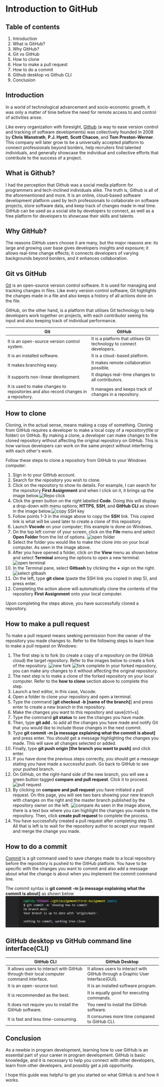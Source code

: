 # Introduction to GitHub

## Table of contents
1. Introduction
2. What is GitHub?
3. Why GitHub?
4. Git vs GitHub
5. How to clone
6. How to make a pull request
7. How to do a commit
8. Github desktop vs Github CLI
9. Conclusion
    

## Introduction 

In a world of technological advancement and socio-economic growth, it was only a matter of time before the need for remote access to and control of activities arose.

Like every organization with foresight,  [Github](https://anvilproject.org/guides/content/creating-links) (a way to ease version control and tracking of software developments) was collectively founded in 2008 by **Chris Wanstrath**, **P.J. Hyett**, **Scott Chacon**, and **Tom Preston-Werner**. This company will later grow to be a universally accepted platform to connect professionals beyond borders, help recruiters find talented individuals, and generally showcase the individual and collective efforts that contribute to the success of a project. 

## What is Github?
I had the perception that Github was a social media platform for programmers and tech-inclined individuals alike. The truth is, Github is all of the aforementioned and more. It is an online, cloud-based software development platform used by tech professionals to collaborate on software projects, store software data, and keep track of changes made in real time. GitHub can be used as a social site by developers to connect, as well as a free platform for developers to showcase their skills and talents.

## Why GitHub?
The reasons GitHub users choose it are many, but the major reasons are: its large and growing user base gives developers insights and exposure; it allows real-time change effects; it connects developers of varying backgrounds beyond borders, and it enhances collaboration.

## Git vs GitHub

[Git](https://blog.hubspot.com/website/what-is-github-used-for) is an open-source version control software. It is used for managing and tracking changes in files. Like every version control software, Git highlights the changes made in a file and also keeps a history of all actions done on the file. 

GitHub, on the other hand, is a platform that utilises Git technology to help developers work together on projects, with each contributor seeing his input and also keeping track of individual performance. 

|Git|GitHub
|---|-----|
|It is an open-source version control system.|It is a platform that utilises Git technology to connect developers.|
|It is an installed software.|It is a cloud-based platform.|
|It makes branching easy.|It makes remote collaboration possible.|
|It supports non-linear development.|It displays real-time changes to all contributors.|
|It is used to make changes to repositories and also record changes in a repository.|It manages and keeps track of changes in a repository.|
## How to clone
Cloning, in the actual sense, means making a copy of something. Cloning from GitHub requires a developer to make a local copy of a repository(file or folder) on GitHub. By making a clone, a developer can make changes to the cloned repository without affecting the original repository on GitHub. This is how various developers can work on the same project without interfering with each other's work.

Follow these steps to clone a repository from GitHub to your Windows computer:

1. Sign in to your GitHub account.
2. Search for the repository you wish to clone.
3. Click on the repository to show its details. For example, I can search for the repository **First Assignment** and when I click on it, it brings up the image below.![Repo click](images/see%20details.jpeg)
4. Click the green button on the right labelled **Code**. Doing this will display a drop-down with menu options; **HTTPS**, **SSH**, and **GitHub CLI** as shown in the image below.![copy SSH key](images/clone.jpeg)
5. Follow points 1-3 in the image above to copy the **SSH** link. This copied link is what will be used later to create a clone of this repository.
6. Launch **Vscode** on your computer; this example is done on Windows.
7. On the top left corner of your screen, click on the **File** menu and select **Open Folder** from the list of options. ![open folder](images/open%20folder.jpeg)
8. Select the folder you would like to make the clone into on your local computer. As seen in the image above.
9. After you have opened a folder, click on the **View** menu as shown below and select **Terminal** among the options to open a new terminal. ![open terminal](images/open%20terminal.jpeg)
10. In the Terminal pane, select **Gitbash** by clicking the **+** sign on the right. ![select gitbash](images/clone6.jpg)
11. On the left, type **git clone** (paste the SSH link you copied in step 5), and press enter.
12. Completing the action above will automatically clone the contents of the repository **First Assignment** onto your local computer.

Upon completing the steps above, you have successfully cloned a repository.

## How to make a pull request
To make a pull request means seeking permission from the owner of the repository you made changes to. Refer to the following steps to learn how to make a pull request on Windows:

1. The first step is to fork (to create a copy of a repository on the GitHub cloud) the target repository. Refer to the images below to create a fork of the repository. ![new fork](images/start%20fork.jpeg) ![fork complete](images/finish%20fork.jpeg) In your forked repository, you can make any changes to it without affecting the original repository. 
2. The next step is to make a clone of the forked repository on your local computer. Refer to the **how to clone** section above to complete this step.
3. Launch a text editor, in this case, Vscode.
4. Open a folder to clone your repository and open a terminal.
5. Type the command [**git checkout -b [name of the branch]**] and press enter to create a new branch in the repository.
6. Make the changes you want to this repository and save[ctrl+s].
7. Type the command **git status** to see the changes you have made.
8. Then, type **git add .** to add all the changes you have made and notify Git that you would like to include those changes in the next commit.
9.  Type **git commit -m [a message explaining what the commit is about]** and press enter. You should get a message highlighting the changes you made. This will save all changes selected or added.
10. Finally, type **git push origin [the branch you want to push]** and click enter. 
11. If you have done the previous steps correctly, you should get a message stating you have made a successful push. Go back to GitHub to see your pushed branch.
12. On GitHub, on the right-hand side of the new branch, you will see a green button tagged **compare and pull request**. Click it to proceed. ![pull request](images/proceed%20to%20pull.jpeg)
13. By clicking on **compare and pull request** you have initiated a pull request. On this page, you will see two bars showing your new branch with changes on the right and the master branch published by the repository owner on the left. ![compare](images/finish%20pull.jpeg) As seen in the image above, there is a text box where you can highlight the changes you made to the repository. Then, click **create pull request** to complete the process.
14. You have successfully created a pull request after completing step 13. All that is left is to wait for the repository author to accept your request and merge the change you made.


## How to do a commit
[Commit](https://github.com/git-guides/git-commit) is a git command used to save changes made to a local repository before the repository is pushed to the GitHub platform. You have to be specific with the changes you want to commit and also add a message about what the change is about when you implement the commit command line.

The commit syntax is **git commit -m [a message explaining what the commit is about]** as shown below
![commit](images/commit.jpg)



## GitHub desktop vs GitHub command line interface(CLI)
|GitHub CLI|GitHub Desktop|
|---------|----------|
|It allows users to interact with GitHub through their local computer command interface.|It allows users to interact with GitHub through a Graphic User Interface(GUI).|
|It is an open-source tool.|It is an installed software program.|
|It is recommended as the best.|It is equally good for executing commands.|
It does not require you to install the GitHub software.| You need to install the GitHub software.|
|It is fast and less time-consuming.|It consumes more time compared to GitHub CLI.|


## Conclusion
As a newbie in program development, learning how to use GitHub is an essential part of your career in program development. GitHub is basic knowledge, and it is necessary to help you connect with other developers, learn from other developers, and possibly get a job opportunity.

I hope this guide was helpful to get you started on what GitHub is and how it works.
